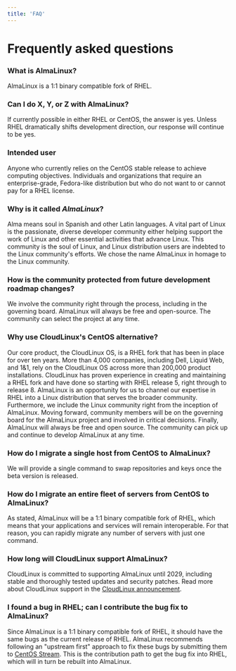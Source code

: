 ```yaml
---
title: 'FAQ'
---
```

# Frequently asked questions


### What is AlmaLinux?

AlmaLinux is a 1:1 binary compatible fork of RHEL.


### Can I do X, Y, or Z with AlmaLinux?

If currently possible in either RHEL or CentOS, the answer is yes.
Unless RHEL dramatically shifts development direction, our response
will continue to be yes.


### Intended user

Anyone who currently relies on the CentOS stable release to achieve computing
objectives. Individuals and organizations that require an enterprise-grade,
Fedora-like distribution but who do not want to or cannot pay for a RHEL
license.


### Why is it called _AlmaLinux_?

Alma means soul in Spanish and other Latin languages. A vital part
of Linux is the passionate, diverse developer community either helping
support the work of Linux and other essential activities that advance Linux.
This community is the soul of Linux, and Linux distribution users are indebted
to the Linux community's efforts. We chose the name AlmaLinux in homage to the
Linux community.


### How is the community protected from future development roadmap changes?

We involve the community right through the process, including in the
governing board. AlmaLinux will always be free and open-source. The community
can select the project at any time.


### Why use CloudLinux's CentOS alternative?

Our core product, the CloudLinux OS, is a RHEL fork that has been in place
for over ten years. More than 4,000 companies, including Dell, Liquid Web,
and 1&1, rely on the CloudLinux OS across more than 200,000 product
installations. CloudLinux has proven experience in creating and maintaining
a RHEL fork and have done so starting with RHEL release 5, right through to
release 8. AlmaLinux is an opportunity for us to channel our expertise in
RHEL into a Linux distribution that serves the broader community.
Furthermore, we include the Linux community right from the inception
of AlmaLinux. Moving forward, community members will be on the governing
board for the AlmaLinux project and involved in critical decisions. Finally,
AlmaLinux will always be free and open source. The community can pick up
and continue to develop AlmaLinux at any time.


### How do I migrate a single host from CentOS to AlmaLinux?

We will provide a single command to swap repositories and keys once the beta
version is released.


### How do I migrate an entire fleet of servers from CentOS to AlmaLinux?

As stated, AlmaLinux will be a 1:1 binary compatible fork of RHEL, which
means that your applications and services will remain interoperable. For that
reason, you can rapidly migrate any number of servers with just one command.


### How long will CloudLinux support AlmaLinux?

CloudLinux is committed to supporting AlmaLinux until 2029, including stable
and thoroughly tested updates and security patches. Read more about CloudLinux
support in the [CloudLinux announcement](https://blog.cloudlinux.com/announcing-open-sourced-community-driven-rhel-fork-by-cloudlinux).

### I found a bug in RHEL; can I contribute the bug fix to AlmaLinux?

Since AlmaLinux is a 1:1 binary compatible fork of RHEL, it should have the
same bugs as the current release of RHEL.  AlmaLinux recommends following an
"upstream first" approach to fix these bugs by submitting them to [CentOS
Stream](https://centos.org/centos-stream/).  This is the contribution path to
get the bug fix into RHEL, which will in turn be rebuilt into AlmaLinux.
